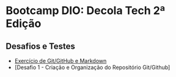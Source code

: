# Bootcamp DIO: Decola Tech 2ª Edição
## Desafios e Testes
* [Exercício de Git/GitHub e Markdown](https://github.com/kaiohenrikk/bootcamp-dio/tree/main/exercicio-git-github-e-markdown)
* [Desafio 1 - Criação e Organização do Repositório Git/Github]
